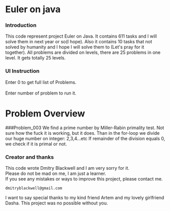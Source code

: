# Euler on java

### Introduction
This code represent project Euler on Java. It contains 611 tasks and I will solve them in next year or so(I hope). 
Also it contains 10 tasks that not solved by humanity and I hope I will solve them to (Let's pray for it together).
All problems are divided on levels, there are 25 problems in one level. It gets totally 25 levels.
### UI Instruction

Enter 0 to get full list of Problems.\
\
Enter number of problem to run it.
# Problem Overview
###Problem_003
We find a prime number by Miller-Rabin primality test. Not sure how the fuck it is working, but it does. Than in the for-loop we divide our huge number on integer: 2,3,4...etc If 
remainder of the division equals 0, we check if it is primal or not. 
### Creator and thanks
This code wrote Dmitry Blackwell and I am very sorry for it.\
Please do not be mad on me, I am just a learner.\
If you see any mistakes or ways to improve this project, please contact me.
```
dmitryblackwell@gmail.com
```
I want to say special thanks to my kind friend Artem 
and my lovely girlfriend Dasha. This project was no possible without you.